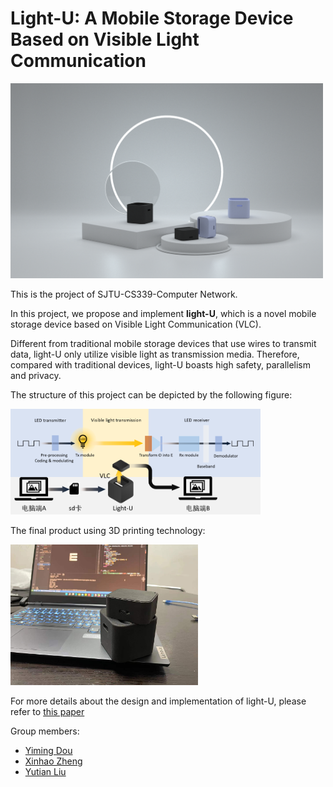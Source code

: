 # Light-U: A Mobile Storage Device Based on Visible Light Communication
<img src="figs\lightU.png" width="500" />

This is the project of SJTU-CS339-Computer Network. 

In this project, we propose and implement **light-U**, which is a novel mobile storage device based on Visible Light Communication (VLC).

Different from traditional mobile storage devices that use wires to transmit data, light-U only utilize visible light as transmission media. Therefore, compared with traditional devices, light-U boasts high safety, parallelism and privacy.

The structure of this project can be depicted by the following figure:

<img src="figs\structure.png" width="400" />

The final product using 3D printing technology:

<img src="figs\product.jpg" width="300" />

For more details about the design and implementation of light-U, please refer to [this paper](https://github.com/Dou-Yiming/CS339-Project/blob/main/Light-U%20Mobile%20Storage%20Device%20Based%20on%20Visible%20Light%20Communication.pdf)

Group members:

- [Yiming Dou](https://github.com/Dou-Yiming)
- [Xinhao Zheng](https://github.com/void-zxh)
- [Yutian Liu](https://github.com/stau-7001)
